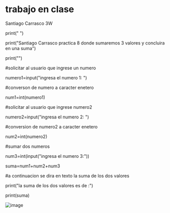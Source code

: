 # trabajo en clase
Santiago Carrasco 3W



print(" ")

print("Santiago Carrasco practica 8 donde sumaremos 3 valores y concluira en una suma")

print("")

#solicitar al usuario que ingrese un numero

numero1=input("ingresa el numero 1: ")

#converson de numero a caracter enetero

num1=int(numero1)

#solicitar al usuario que ingrese numero2

numero2=input("ingresa el numero 2: ")

#conversion de numero2 a caracter enetero

num2=int(numero2)

#sumar dos numeros

num3=int(input("ingresa el numero 3:"))

suma=num1+num2+num3

#a continuacion se dira en texto la suma de los dos valores

print("la suma de los dos valores es de :")

print(suma)


![image](https://github.com/user-attachments/assets/27f4a0a9-935a-45c2-b8b3-d4b7d3301599)
